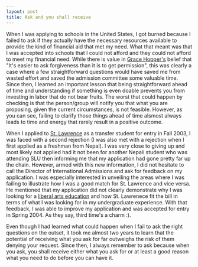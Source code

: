 ```yaml
---
layout: post
title: Ask and you shall receive
---
```


When I was applying to schools in the United States, I got burned because I failed to ask if they actually have the necessary resources available to provide the kind of financial aid that met my need. What that meant was that I was accepted into schools that I could not afford and they could not afford to meet my financial need. While there is value in [Grace Hopper's](http://en.wikipedia.org/wiki/Grace_Hopper#Notable_quotation) belief that "It's easier to ask forgiveness than it is to get permission", this was clearly a case where a few straightforward questions would have saved me from wasted effort and saved the admission committee some valuable time. Since then, I learned an important lesson that being straightforward ahead of time and understanding if something is even doable prevents you from investing in labor that do not bear fruits. The worst that could happen by checking is that the person/group will notify you that what you are proposing, given the current circumstances, is not feasible. However, as you can see, failing to clarify those things ahead of time alsmost always leads to time and energy that rarely result in a positive outcome.

When I applied to [St. Lawrence](http://www.stlawu.edu/) as a transfer student for entry in Fall 2003, I was faced with a second rejection (I was also met with a rejection when I first applied as a freshman from Nepal). I was very close to giving up and most likely not applied had it not been for another Nepali student who was attending SLU then informing me that my application had gone pretty far up the chain. However, armed with this new information, I did not hesitate to call the Director of International Admissions and ask for feedback on my application. I was especially interested in unveiling the areas where I was failing to illustrate how I was a good match for St. Lawrence and vice versa. He mentioned that my application did not clearly demonstrate why I was looking for a [liberal arts education](http://tundal45.wordpress.com/2009/11/18/on-liberal-arts/) and how St. Lawrenece fit the bill in terms of what I was looking for in my undergraduate experience. With that feedback, I was able to improve my application and was accepted for entry in Spring 2004. As they say, third time's a charm :).

Even though I had learned what could happen when I fail to ask the right questions on the outset, it took me almost two years to learn that the potential of receiving what you ask for far outweighs the risk of them denying your request. Since then, I always remember to ask because when you ask, you shall receive either what you ask for or at least a good reason what you need to do before you can have it.
